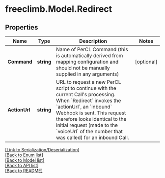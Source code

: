 # freeclimb.Model.Redirect


## Properties

Name | Type | Description | Notes
------------ | ------------- | ------------- | -------------
**Command** | **string** | Name of PerCL Command (this is automatically derived from mapping configuration and should not be manually supplied in any arguments) | [optional] 
**ActionUrl** | **string** | URL to request a new PerCL script to continue with the current Call&#39;s processing. When &#x60;Redirect&#x60; invokes the &#x60;actionUrl&#x60;, an &#x60;inbound&#x60; Webhook is sent. This request therefore looks identical to the initial request (made to the &#x60;voiceUrl&#x60; of the number that was called) for an inbound Call. | 

[[Link to Serialization/Deserialization]](../README.md#documentation-for-serialization-deserialization)<br /> 
[[Back to Enum list]](../README.md#documentation-for-enums)<br /> 
[[Back to Model list]](../README.md#documentation-for-models)<br /> 
[[Back to API list]](../README.md#documentation-for-api-endpoints) <br /> 
[[Back to README]](../README.md) <br /> 
